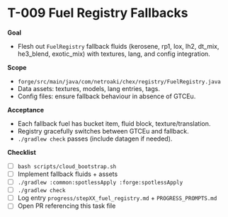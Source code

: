 # T-009 Fuel Registry Fallbacks

**Goal**

- Flesh out `FuelRegistry` fallback fluids (kerosene, rp1, lox, lh2, dt_mix, he3_blend, exotic_mix) with textures, lang, and config integration.

**Scope**

- `forge/src/main/java/com/netroaki/chex/registry/FuelRegistry.java`
- Data assets: textures, models, lang entries, tags.
- Config files: ensure fallback behaviour in absence of GTCEu.

**Acceptance**

- Each fallback fuel has bucket item, fluid block, texture/translation.
- Registry gracefully switches between GTCEu and fallback.
- `./gradlew check` passes (include datagen if needed).

**Checklist**

- [ ] `bash scripts/cloud_bootstrap.sh`
- [ ] Implement fallback fluids + assets
- [ ] `./gradlew :common:spotlessApply :forge:spotlessApply`
- [ ] `./gradlew check`
- [ ] Log entry `progress/stepXX_fuel_registry.md` + `PROGRESS_PROMPTS.md`
- [ ] Open PR referencing this task file
